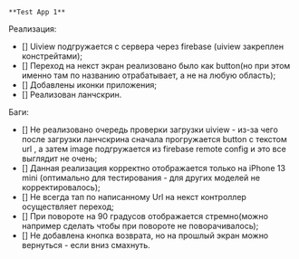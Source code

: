 	**Test App 1**
Реализация:
* [] Uiview подгружается с сервера через firebase (uiview закреплен констрейтами);
* [] Переход на некст экран реализовано было как button(но при этом именно там по названию отрабатывает, а не на любую область);
* [] Добавлены иконки приложения;
* [] Реализован ланчскрин.


Баги:
* [] Не реализовано очередь проверки загрузки uiview - из-за чего после загрузки ланчскрина сначала прогружается button с текстом url , а затем image подгружается из firebase remote config
и это все выглядит не очень;
* [] Данная реализация корректно отображается только на iPhone 13 mini (оптимально для тестирования - для других моделей не корректировалось);
* [] Не всегда тап по написанному Url на некст контроллер осуществляет переход;
* [] При повороте на 90 градусов отображается стремно(можно например сделать чтобы при повороте не поворачивалось);
* [] Не добавлена кнопка возврата, но на прошлый экран можно вернуться - если вниз смахнуть.